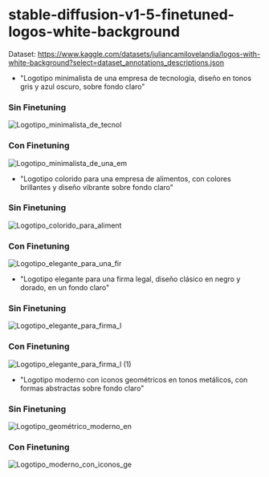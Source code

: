 # stable-diffusion-v1-5-finetuned-logos-white-background
Dataset: https://www.kaggle.com/datasets/juliancamilovelandia/logos-with-white-background?select=dataset_annotations_descriptions.json



- "Logotipo minimalista de una empresa de tecnología, diseño en tonos gris y azul oscuro, sobre fondo claro"

### Sin Finetuning

![Logotipo_minimalista_de_tecnol](https://github.com/user-attachments/assets/d0012962-843f-48d7-b045-45ee3570f0fa)

### Con Finetuning

![Logotipo_minimalista_de_una_em](https://github.com/user-attachments/assets/a751f0b9-0d22-42a0-8321-5b0aa230da44)

- "Logotipo colorido para una empresa de alimentos, con colores brillantes y diseño vibrante sobre fondo claro"

### Sin Finetuning

![Logotipo_colorido_para_aliment](https://github.com/user-attachments/assets/5faaf73f-6da9-4cbe-8fdd-02b731953773)


### Con Finetuning

![Logotipo_elegante_para_una_fir](https://github.com/user-attachments/assets/117e8a8c-5c4c-46e2-97a1-2302b904a86c)


- "Logotipo elegante para una firma legal, diseño clásico en negro y dorado, en un fondo claro"

### Sin Finetuning

![Logotipo_elegante_para_firma_l](https://github.com/user-attachments/assets/bfffecf6-4039-4cf3-9567-a6721b8d8e42)


### Con Finetuning

![Logotipo_elegante_para_firma_l (1)](https://github.com/user-attachments/assets/ef6afb1c-2d55-41db-a4ec-243ac498a20a)


- "Logotipo moderno con iconos geométricos en tonos metálicos, con formas abstractas sobre fondo claro"

### Sin Finetuning

![Logotipo_geométrico_moderno_en](https://github.com/user-attachments/assets/bb341c49-aa7f-43d1-990c-0f127a7559e2)


### Con Finetuning

![Logotipo_moderno_con_iconos_ge](https://github.com/user-attachments/assets/6cf079ec-913b-4a8b-ab26-26a6304252db)


